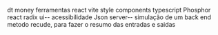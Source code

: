 dt money 
ferramentas
react
vite
style components
typescript
Phosphor react
radix ui-- acessibilidade
Json server-- simulação de um back end
metodo recude, para fazer o resumo das entradas e saidas 
